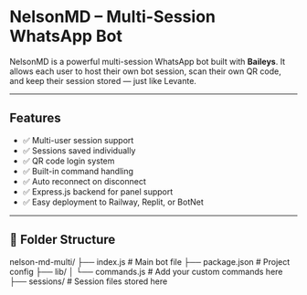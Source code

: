 # NelsonMD – Multi-Session WhatsApp Bot

NelsonMD is a powerful multi-session WhatsApp bot built with **Baileys**. It allows each user to host their own bot session, scan their own QR code, and keep their session stored — just like Levante.

---

## Features

- ✅ Multi-user session support  
- ✅ Sessions saved individually  
- ✅ QR code login system  
- ✅ Built-in command handling  
- ✅ Auto reconnect on disconnect  
- ✅ Express.js backend for panel support  
- ✅ Easy deployment to Railway, Replit, or BotNet  

---

## 📁 Folder Structure
nelson-md-multi/
├── index.js               # Main bot file
├── package.json           # Project config
├── lib/
│   └── commands.js        # Add your custom commands here
├── sessions/              # Session files stored here
